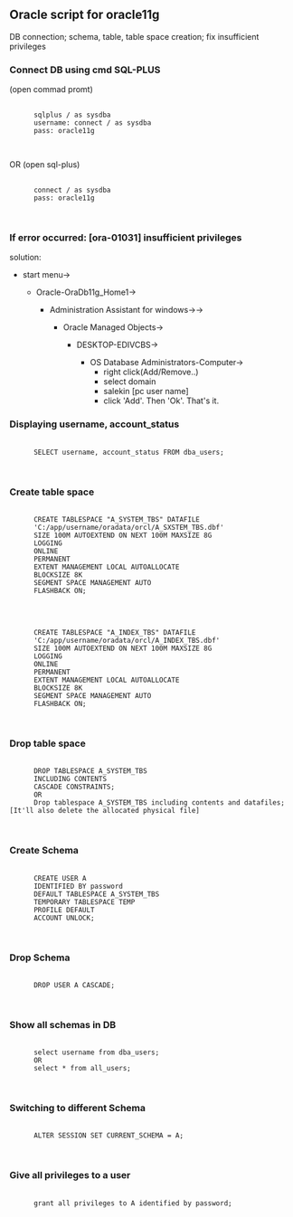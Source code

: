 <h2>Oracle script for oracle11g</h2>
  <p>DB connection; schema, table, table space creation; fix insufficient privileges</p>

<h3>Connect DB using cmd SQL-PLUS</h3>
  <p>(open commad promt)</p>
  <pre>
    <code>
      sqlplus / as sysdba
      username: connect / as sysdba
      pass: oracle11g
    </code>
  </pre>
  <p>OR (open sql-plus)</p>
  <pre>
    <code>
      connect / as sysdba
      pass: oracle11g
    </code>
  </pre>
  
  <h3>If error occurred: [ora-01031] insufficient privileges</h3>
  solution: 
  <ul>
		<li>start menu-></li>
      <ul>
        <li>Oracle-OraDb11g_Home1-></li>
          <ul>
		        <li>Administration Assistant for windows->-></li>
              <ul>
                <li>Oracle Managed Objects-></li>
                  <ul>
		                <li>DESKTOP-EDIVCBS-></li>
                      <ul>
                        <li>OS Database Administrators-Computer-> 
                          <ul>
                            <li>right click(Add/Remove..) </li>
                            <li>select domain</li>
                            <li>salekin [pc user name]</li>
                            <li>click 'Add'. Then 'Ok'. That's it.</li>
                          </ul>
                        </li>
                      </ul>
                  </ul>
              </ul>
          </ul>
      </ul>
  </ul>
      
  <h3>Displaying username, account_status</h3>
  <pre>
    <code>
      SELECT username, account_status FROM dba_users;
    </code>
  </pre>
  
  <h3>Create table space</h3>
  <pre>
    <code>
      CREATE TABLESPACE "A_SYSTEM_TBS" DATAFILE
      'C:/app/username/oradata/orcl/A_SXSTEM_TBS.dbf'
      SIZE 100M AUTOEXTEND ON NEXT 100M MAXSIZE 8G
      LOGGING
      ONLINE
      PERMANENT
      EXTENT MANAGEMENT LOCAL AUTOALLOCATE
      BLOCKSIZE 8K
      SEGMENT SPACE MANAGEMENT AUTO
      FLASHBACK ON;
    </code>
  </pre>
  
  <pre>
    <code>
      CREATE TABLESPACE "A_INDEX_TBS" DATAFILE
      'C:/app/username/oradata/orcl/A_INDEX_TBS.dbf'
      SIZE 100M AUTOEXTEND ON NEXT 100M MAXSIZE 8G
      LOGGING
      ONLINE
      PERMANENT
      EXTENT MANAGEMENT LOCAL AUTOALLOCATE
      BLOCKSIZE 8K
      SEGMENT SPACE MANAGEMENT AUTO
      FLASHBACK ON;
    </code>
  </pre>
  
  <h3>Drop table space</h3>
  <pre>
    <code>
      DROP TABLESPACE A_SYSTEM_TBS
      INCLUDING CONTENTS
      CASCADE CONSTRAINTS;
      OR
      Drop tablespace A_SYSTEM_TBS including contents and datafiles; [It'll also delete the allocated physical file]
    </code>
  </pre>
  
  <h3>Create Schema</h3>
  <pre>
    <code>
      CREATE USER A
      IDENTIFIED BY password
      DEFAULT TABLESPACE A_SYSTEM_TBS
      TEMPORARY TABLESPACE TEMP
      PROFILE DEFAULT
      ACCOUNT UNLOCK;
    </code>
  </pre>
  
  <h3>Drop Schema</h3>
  <pre>
    <code>
      DROP USER A CASCADE;
    </code>
  </pre>
  
  <h3>Show all schemas in DB</h3>
  <pre>
    <code>
      select username from dba_users;
      OR
      select * from all_users;
    </code>
  </pre>
  
  <h3>Switching to different Schema</h3>
  <pre>
    <code>
      ALTER SESSION SET CURRENT_SCHEMA = A;
    </code>
  </pre>
  
  <h3>Give all privileges to a user</h3>
  <pre>
    <code>
      grant all privileges to A identified by password;
    </code>
  </pre>
  
